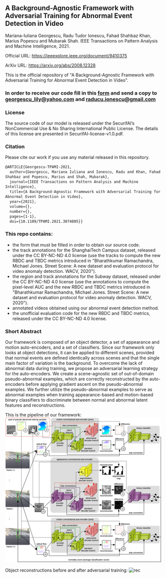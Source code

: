## A Background-Agnostic Framework with Adversarial Training for Abnormal Event Detection in Video
Mariana-Iuliana Georgescu, Radu Tudor Ionescu, Fahad Shahbaz Khan, Marius Popescu and Mubarak Shah.
IEEE Transactions on Pattern Analysis and Machine Intelligence, 2021.

Official URL: https://ieeexplore.ieee.org/document/9410375

ArXiv URL: https://arxiv.org/abs/2008.12328

This is the official repository of "A Background-Agnostic Framework with Adversarial Training for Abnormal Event Detection in Video".

### In order to receive our code fill in this [form](./SecurifAI-form-and-license-PAMI-2021.pdf) and send a copy to georgescu_lily@yahoo.com and raducu.ionescu@gmail.com

### License
The source code of our model is released under the SecurifAI’s NonCommercial Use & No Sharing International Public License. The details of this license are presented in SecurifAI-license-v1.0.pdf.

### Citation
Please cite our work if you use any material released in this repository.

```
@ARTICLE{Georgescu-TPAMI-2021, 
  author={Georgescu, Mariana Iuliana and Ionescu, Radu and Khan, Fahad Shahbaz and Popescu, Marius and Shah, Mubarak}, 
  journal={IEEE Transactions on Pattern Analysis and Machine Intelligence},  
  title={A Background-Agnostic Framework with Adversarial Training for Abnormal Event Detection in Video}, 
  year={2021},
  volume={},
  number={},
  pages={1-1},
  doi={10.1109/TPAMI.2021.3074805}}
```

### This repo contains: 
 - the form that must be filled in order to obtain our source code.
 - the track annotations for the ShanghaiTech Campus dataset, released under the CC BY-NC-ND 4.0 license (use the tracks to compute the new RBDC and TBDC metrics introduced in "Bharathkumar Ramachandra, Michael Jones. Street Scene: A new dataset and evaluation protocol for video anomaly detection. WACV, 2020").
 - the region and track annotations for the Subway dataset, released under the CC BY-NC-ND 4.0 license (use the annotations to compute the pixel-level AUC and the new RBDC and TBDC metrics introduced in "Bharathkumar Ramachandra, Michael Jones. Street Scene: A new dataset and evaluation protocol for video anomaly detection. WACV, 2020").
 - annotated videos obtained using our abnormal event detection method. 
 - the unofficial evaluation code for the new RBDC and TBDC metrics, released under the CC BY-NC-ND 4.0 license.

### Short Abstract 
Our framework is composed of an object detector, a set of appearance and motion auto-encoders, and a set of classifiers.
Since our framework only looks at object detections, it can be applied to different scenes, provided that normal 
events are defined identically across scenes and that the single main factor of variation is the background. 
To overcome the lack of abnormal data during training, we propose an adversarial learning strategy for the auto-encoders. 
We create a scene-agnostic set of out-of-domain pseudo-abnormal examples, which are correctly reconstructed 
by the auto-encoders before applying gradient ascent on the pseudo-abnormal examples. 
We further utilize the pseudo-abnormal examples to serve as abnormal examples when training appearance-based 
and motion-based binary classifiers to discriminate between normal and abnormal latent features and reconstructions.

This is the pipeline of our framework:
![pipeline](figs/Pipeline.png)

Object reconstructions before and after adversarial training:
![rec](figs/Prelim.png)
